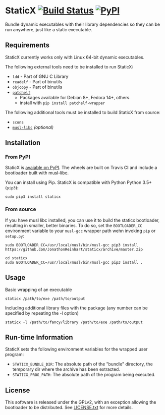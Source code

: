 StaticX [![Build Status](https://travis-ci.org/JonathonReinhart/staticx.svg?branch=master)](https://travis-ci.org/JonathonReinhart/staticx) [![PyPI](https://img.shields.io/pypi/v/staticx.svg)](https://pypi.python.org/pypi/staticx)
=======
Bundle dynamic executables with their library dependencies so they can be run
anywhere, just like a static executable.

## Requirements
StaticX currently works only with Linux 64-bit dynamic executables.


The following external tools need to be installed to run StaticX:
- `ldd` - Part of GNU C Library
- `readelf` - Part of binutils
- `objcopy` - Part of binutils
- [`patchelf`][patchelf]
   - Packages available for Debian 8+, Fedora 14+, others
   - install with `pip install patchelf-wrapper`

The following additional tools must be installed to build StaticX from source:
- `scons`
- [`musl-libc`][musl-libc] *(optional)*


## Installation

### From PyPI
StaticX is [avaiable on PyPI](https://pypi.python.org/pypi/staticx).
The wheels are built on Travis CI and include a bootloader built with
musl-libc.

You can install using Pip.
StaticX is compatible with Python Python 3.5+ (`pip3`):
```
sudo pip3 install staticx
```

### From source

If you have musl libc installed, you can use it to build the staticx
bootloader, resulting in smaller, better binaries. To do so, set the
`BOOTLOADER_CC` environment variable to your `musl-gcc` wrapper path
wehn invoking `pip` or `setup.py`:

```
sudo BOOTLOADER_CC=/usr/local/musl/bin/musl-gcc pip3 install https://github.com/JonathonReinhart/staticx/archive/master.zip
```

```
cd staticx
sudo BOOTLOADER_CC=/usr/local/musl/bin/musl-gcc pip3 install .
```

## Usage

Basic wrapping of an executable
```
staticx /path/to/exe /path/to/output
```

Including additional library files with the package (any number can be specified by repeating the -l option)
```
staticx -l /path/to/fancy/library /path/to/exe /path/to/output
```

## Run-time Information
StaticX sets the following environment variables for the wrapped user program:
- `STATICX_BUNDLE_DIR`: The absolute path of the "bundle" directory, the
  temporary dir where the archive has been extracted.
- `STATICX_PROG_PATH`: The absolute path of the program being executed.


## License
This software is released under the GPLv2, with an exception allowing the
bootloader to be distributed. See [LICENSE.txt](LICENSE.txt) for more details.


[patchelf]: https://nixos.org/patchelf.html
[musl-libc]: https://www.musl-libc.org/
[#45]: https://github.com/JonathonReinhart/staticx/issues/45
